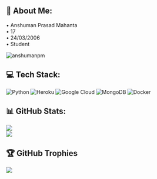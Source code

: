 ## 💫 About Me:
• Anshuman Prasad Mahanta<br>• 17<br>• 24/03/2006<br>• Student
<p align="left"> <img src="https://komarev.com/ghpvc/?username=anshumanpm&label=Profile%20views&color=0e75b6&style=flat" alt="anshumanpm" /> </p>


## 💻 Tech Stack:
![Python](https://img.shields.io/badge/python-3670A0?style=for-the-badge&logo=python&logoColor=ffdd54) ![Heroku](https://img.shields.io/badge/heroku-%23430098.svg?style=for-the-badge&logo=heroku&logoColor=white) ![Google Cloud](https://img.shields.io/badge/Google%20Cloud-%234285F4.svg?style=for-the-badge&logo=google-cloud&logoColor=white) ![MongoDB](https://img.shields.io/badge/MongoDB-%234ea94b.svg?style=for-the-badge&logo=mongodb&logoColor=white) ![Docker](https://img.shields.io/badge/docker-%230db7ed.svg?style=for-the-badge&logo=docker&logoColor=white)

## 📊 GitHub Stats:
![](https://github-readme-stats.vercel.app/api?username=AnshumanPM&theme=default&hide_border=false&include_all_commits=true&count_private=false)<br/>
![](https://github-readme-stats.vercel.app/api/top-langs/?username=AnshumanPM&theme=default&hide_border=false&include_all_commits=true&count_private=false&layout=compact)

## 🏆 GitHub Trophies
![](https://github-profile-trophy.vercel.app/?username=AnshumanPM&theme=flat&no-frame=false&no-bg=false&margin-w=4)
